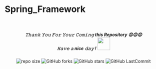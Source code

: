 # Spring_Framework
<br>
<h5 align="center">
𝚃𝚑𝚊𝚗𝚔 𝚈𝚘𝚞 𝙵𝚘𝚛 𝚈𝚘𝚞𝚛 𝙲𝚘𝚖𝚒𝚗𝚐 this Repository 😍😍😍<br>
𝙷𝚊𝚟𝚎 𝚊 nice 𝚍𝚊𝚢 ! 
	<img src="https://raw.githubusercontent.com/isharamaduranga/red-alpha/main/Hi.gif" width="40px" Height="40px">
</h5>
<div align="center">

![repo size](https://img.shields.io/github/repo-size/isharamaduranga/Spring_Framework?label=Repo%20Size&style=for-the-badge&labelColor=black&color=1eb61e)
![GitHub forks](https://img.shields.io/github/forks/isharamaduranga/Spring_Framework?&labelColor=black&color=2196f3&style=for-the-badge)
![GitHub stars](https://img.shields.io/github/stars/isharamaduranga/Spring_Framework?&labelColor=black&color=ff9800&style=for-the-badge)
![GitHub LastCommit](https://img.shields.io/github/last-commit/isharamaduranga/Spring_Framework?logo=github&labelColor=black&color=e91e63&style=for-the-badge)
</div>
